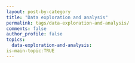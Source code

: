 ```yaml
---
layout: post-by-category
title: "Data exploration and analysis"
permalink: tags/data-exploration-and-analysis/
comments: false
author_profile: false
topics:
  data-exploration-and-analysis:
is-main-topic:TRUE
---
```

